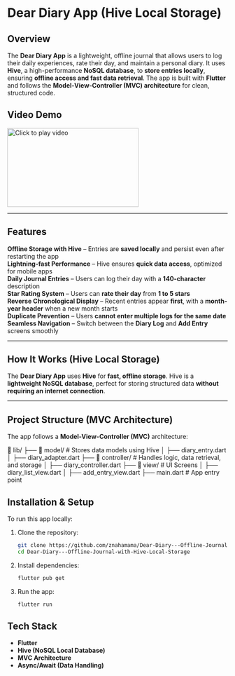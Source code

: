 # Dear Diary App (Hive Local Storage)

## Overview
The **Dear Diary App** is a lightweight, offline journal that allows users to log their daily experiences, rate their day, and maintain a personal diary. It uses **Hive**, a high-performance **NoSQL database**, to **store entries locally**, ensuring **offline access and fast data retrieval**. The app is built with **Flutter** and follows the **Model-View-Controller (MVC) architecture** for clean, structured code.

## Video Demo
<a href="https://www.youtube.com/shorts/DIgeB33kFfw">
  <img src="![deardiary-vid](https://github.com/user-attachments/assets/0a1f5e08-2600-4054-92fd-62f034684688)" 
       alt="Click to play video" width="300" height="180"/>
</a>

---

## Features
 **Offline Storage with Hive** – Entries are **saved locally** and persist even after restarting the app  
 **Lightning-fast Performance** – Hive ensures **quick data access**, optimized for mobile apps  
 **Daily Journal Entries** – Users can log their day with a **140-character** description  
 **Star Rating System** – Users can **rate their day** from **1 to 5 stars**  
 **Reverse Chronological Display** – Recent entries appear **first**, with a **month-year header** when a new month starts  
 **Duplicate Prevention** – Users **cannot enter multiple logs for the same date**  
 **Seamless Navigation** – Switch between the **Diary Log** and **Add Entry** screens smoothly  

---

## How It Works (Hive Local Storage)
The **Dear Diary App** uses **Hive** for **fast, offline storage**. Hive is a **lightweight NoSQL database**, perfect for storing structured data **without requiring an internet connection**.

---

## Project Structure (MVC Architecture)
The app follows a **Model-View-Controller (MVC)** architecture:

📂 lib/
 ├── 📂 model/         # Stores data models using Hive
 │   ├── diary_entry.dart
 │   ├── diary_adapter.dart
 ├── 📂 controller/    # Handles logic, data retrieval, and storage
 │   ├── diary_controller.dart
 ├── 📂 view/          # UI Screens
 │   ├── diary_list_view.dart
 │   ├── add_entry_view.dart
 ├── main.dart         # App entry point

## Installation & Setup
To run this app locally:
1. Clone the repository:
   ```bash
   git clone https://github.com/znahamama/Dear-Diary---Offline-Journal-with-Hive-Local-Storage.git
   cd Dear-Diary---Offline-Journal-with-Hive-Local-Storage
   ```
2. Install dependencies:
   ```bash
   flutter pub get
   ```
3. Run the app:
   ```bash
   flutter run
   ```
## Tech Stack
- **Flutter** 
- **Hive (NoSQL Local Database)** 
- **MVC Architecture** 
- **Async/Await (Data Handling)** 
